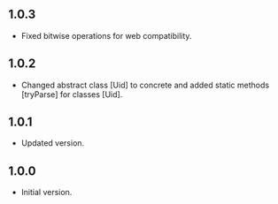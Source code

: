 ## 1.0.3

- Fixed bitwise operations for web compatibility.

## 1.0.2

- Changed abstract class [Uid] to concrete and added static methods [tryParse] for classes [Uid].

## 1.0.1

- Updated version.

## 1.0.0

- Initial version.
